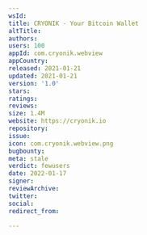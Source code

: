 ```yaml
---
wsId: 
title: CRYONIK - Your Bitcoin Wallet
altTitle: 
authors: 
users: 100
appId: com.cryonik.webview
appCountry: 
released: 2021-01-21
updated: 2021-01-21
version: '1.0'
stars: 
ratings: 
reviews: 
size: 1.4M
website: https://cryonik.io
repository: 
issue: 
icon: com.cryonik.webview.png
bugbounty: 
meta: stale
verdict: fewusers
date: 2022-01-17
signer: 
reviewArchive: 
twitter: 
social: 
redirect_from: 

---
```


